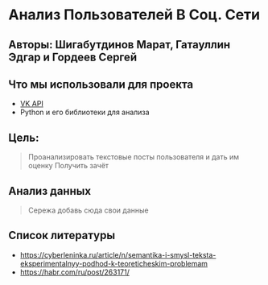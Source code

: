# Анализ Пользователей В Соц. Cети
## Авторы: Шигабутдинов Марат, Гатауллин Эдгар и Гордеев Сергей

## Что мы использовали для проекта
  - [VK API](https://vk-api.readthedocs.io/en/latest/)
  - Python и его библиотеки для анализа

## Цель:
> Проанализировать текстовые посты пользователя и дать им оценку
> Получить зачёт

## Анализ данных
> Сережа добавь сюда свои данные

## Список литературы
* https://cyberleninka.ru/article/n/semantika-i-smysl-teksta-eksperimentalnyy-podhod-k-teoreticheskim-problemam 
* https://habr.com/ru/post/263171/

